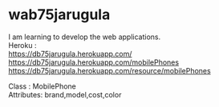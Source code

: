 # wab75jarugula<br>
I am learning to develop the web applications.<br>
Heroku :<br>
<https://db75jarugula.herokuapp.com/><br>
<https://db75jarugula.herokuapp.com/mobilePhones><br>
<https://db75jarugula.herokuapp.com/resource/mobilePhones>

Class : MobilePhone <br>
Attributes: brand,model,cost,color

